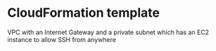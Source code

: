 # CloudFormation template
VPC with an Internet Gateway and a private subnet which has an EC2 instance to allow SSH from anywhere
